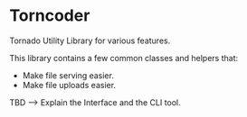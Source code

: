 # Torncoder

Tornado Utility Library for various features.

This library contains a few common classes and helpers that:
 - Make file serving easier.
 - Make file uploads easier.

TBD --> Explain the Interface and the CLI tool.
